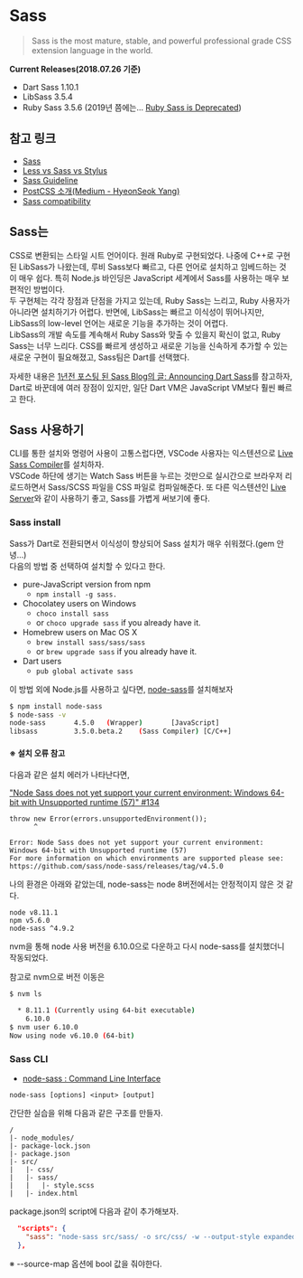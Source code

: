 # Sass

> Sass is the most mature, stable, and powerful professional grade CSS extension language in the world.

**Current Releases(2018.07.26 기준)**
- Dart Sass 1.10.1  
- LibSass 3.5.4  
- Ruby Sass 3.5.6 (2019년 쯤에는... [Ruby Sass is Deprecated](http://sass.logdown.com/posts/7081811))

## 참고 링크

- [Sass](https://sass-lang.com)
- [Less vs Sass vs Stylus](https://stackshare.io/stackups/less-vs-sass-vs-stylus)
- [Sass Guideline](https://sass-guidelin.es/#top)
- [PostCSS 소개(Medium - HyeonSeok Yang)](https://medium.com/@FourwingsY/postcss-%EC%86%8C%EA%B0%9C-727310aa6505)
- [Sass compatibility](http://sass-compatibility.github.io/)

## Sass는

CSS로 변환되는 스타일 시트 언어이다. 원래 Ruby로 구현되었다. 나중에 C++로 구현된 LibSass가 나왔는데, 루비 Sass보다 빠르고, 다른 언어로 설치하고 임베드하는 것이 매우 쉽다. 특히 Node.js 바인딩은 JavaScript 세계에서 Sass를 사용하는 매우 보편적인 방법이다.  
두 구현체는 각각 장점과 단점을 가지고 있는데, Ruby Sass는 느리고, Ruby 사용자가 아니라면 설치하기가 어렵다. 반면에, LibSass는 빠르고 이식성이 뛰어나지만, LibSass의 low-level 언어는 새로운 기능을 추가하는 것이 어렵다.  
LibSass의 개발 속도를 계속해서 Ruby Sass와 맞출 수 있을지 확신이 없고, Ruby Sass는 너무 느리다. CSS를 빠르게 생성하고 새로운 기능을 신속하게 추가할 수 있는 새로운 구현이 필요해졌고, Sass팀은 Dart를 선택했다.

자세한 내용은 [1년전 포스팅 된 Sass Blog의 글: Announcing Dart Sass](http://sass.logdown.com/posts/1022316-announcing-dart-sass)를 참고하자, Dart로 바꾼데에 여러 장점이 있지만, 일단 Dart VM은 JavaScript VM보다 훨씬 빠르고 한다.

## Sass 사용하기

CLI를 통한 설치와 명령어 사용이 고통스럽다면, VSCode 사용자는 익스텐션으로 [Live Sass Compiler](https://marketplace.visualstudio.com/items?itemName=ritwickdey.live-sass)를 설치하자.  
VSCode 하단에 생기는 Watch Sass 버튼을 누르는 것만으로 실시간으로 브라우저 리로드하면서 Sass/SCSS 파일을 CSS 파일로 컴파일해준다. 또 다른 익스텐션인 [Live Server](https://marketplace.visualstudio.com/items?itemName=ritwickdey.LiveServer)와 같이 사용하기 좋고, Sass를 가볍게 써보기에 좋다.

### Sass install

Sass가 Dart로 전환되면서 이식성이 향상되어 Sass 설치가 매우 쉬워졌다.(gem 안녕...)  
다음의 방법 중 선택하여 설치할 수 있다고 한다. 
- pure-JavaScript version from npm 
  - `npm install -g sass.`
- Chocolatey users on Windows 
  - `choco install sass` 
  - or `choco upgrade sass` if you already have it.
- Homebrew users on Mac OS X 
  - `brew install sass/sass/sass` 
  - or `brew upgrade sass` if you already have it.
- Dart users
  - `pub global activate sass`


이 방법 외에 Node.js를 사용하고 싶다면, [node-sass](https://github.com/sass/node-sass)를 설치해보자
```sh
$ npm install node-sass
$ node-sass -v
node-sass       4.5.0   (Wrapper)       [JavaScript]
libsass         3.5.0.beta.2    (Sass Compiler) [C/C++]
```

#### ※ 설치 오류 참고

다음과 같은 설치 에러가 나타난다면,  

["Node Sass does not yet support your current environment: Windows 64-bit with Unsupported runtime (57)" #134](https://github.com/Microsoft/PartsUnlimited/issues/134)
```
throw new Error(errors.unsupportedEnvironment());
      ^

Error: Node Sass does not yet support your current environment: Windows 64-bit with Unsupported runtime (57)
For more information on which environments are supported please see:
https://github.com/sass/node-sass/releases/tag/v4.5.0
```

나의 환경은 아래와 같았는데, node-sass는 node 8버전에서는 안정적이지 않은 것 같다. 
```
node v8.11.1
npm v5.6.0
node-sass ^4.9.2
```
nvm을 통해 node 사용 버전을 6.10.0으로 다운하고 다시 node-sass를 설치했더니 작동되었다.

참고로 nvm으로 버전 이동은
```sh
$ nvm ls

  * 8.11.1 (Currently using 64-bit executable)
    6.10.0
$ nvm user 6.10.0
Now using node v6.10.0 (64-bit)
```

### Sass CLI

- [node-sass : Command Line Interface](https://github.com/sass/node-sass#command-line-interface)

`node-sass [options] <input> [output]`

간단한 실습을 위해 다음과 같은 구조를 만들자.
```
/ 
|- node_modules/
|- package-lock.json
|- package.json
|- src/
|   |- css/
|   |- sass/
|   |   |- style.scss
|   |- index.html
```

package.json의 script에 다음과 같이 추가해보자.
```JSON
  "scripts": {
    "sass": "node-sass src/sass/ -o src/css/ -w --output-style expanded --source-map true"
  },
```
※ --source-map 옵션에 bool 값을 줘야한다.